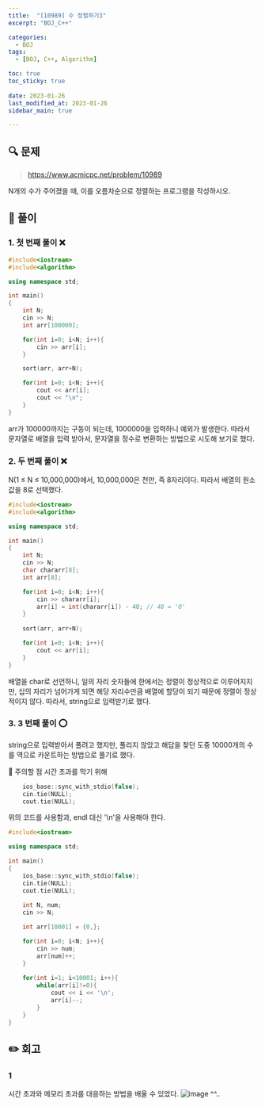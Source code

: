 ```yaml
---
title:  "[10989] 수 정렬하기3"
excerpt: "BOJ_C++"

categories:
  - BOJ
tags:
  - [BOJ, C++, Algorithm]

toc: true
toc_sticky: true
 
date: 2023-01-26
last_modified_at: 2023-01-26
sidebar_main: true

---
```

<!--
문제 🔍
풀이 🎯 ⭕ ❌
주의할 점 🚨
짚고갈 점 ✏️
기타 🔥🌝🪐🔔
-->
## 🔍 문제
> <https://www.acmicpc.net/problem/10989>
<div class="notice" markdown="1">
N개의 수가 주어졌을 때, 이를 오름차순으로 정렬하는 프로그램을 작성하시오.
</div>

## 🎯 풀이
### 1. 첫 번째 풀이 ❌
```cpp
#include<iostream>
#include<algorithm>

using namespace std;

int main()
{
    int N;
    cin >> N;
    int arr[100000];

    for(int i=0; i<N; i++){
        cin >> arr[i];
    }

    sort(arr, arr+N);

    for(int i=0; i<N; i++){
        cout << arr[i];
        cout << "\n";
    }
}
```
arr가 100000까지는 구동이 되는데, 1000000을 입력하니 예외가 발생한다.
따라서 문자열로 배열을 입력 받아서, 문자열을 정수로 변환하는 방법으로 시도해 보기로 했다.
### 2. 두 번째 풀이 ❌
N(1 ≤ N ≤ 10,000,000)에서, 10,000,000은 천만, 즉 8자리이다.
따라서 배열의 원소값을 8로 선택했다.
```cpp
#include<iostream>
#include<algorithm>

using namespace std;

int main()
{
    int N;
    cin >> N;
    char chararr[8];
    int arr[8];

    for(int i=0; i<N; i++){
        cin >> chararr[i];
        arr[i] = int(chararr[i]) - 48; // 48 = '0'
    }
    
    sort(arr, arr+N);

    for(int i=0; i<N; i++){
        cout << arr[i];
    }
}
```
배열을 char로 선언하니, 일의 자리 숫자들에 한에서는 정렬이 정상적으로 이루어지지만,
십의 자리가 넘어가게 되면 해당 자리수만큼 배열에 할당이 되기 때문에 정렬이 정상적이지 않다.
따라서, string으로 입력받기로 했다.

### 3. 3 번째 풀이 ⭕
string으로 입력받아서 풀려고 했지만, 풀리지 않았고 해답을 찾던 도중
10000개의 수를 역으로 카운트하는 방법으로 풀기로 했다.

🚨 주의할 점
시간 초과를 막기 위해
```cpp
    ios_base::sync_with_stdio(false);
    cin.tie(NULL);
    cout.tie(NULL);
```
위의 코드를 사용함과, endl 대신 '\n'을 사용해야 한다.

```cpp
#include<iostream>

using namespace std;

int main()
{
    ios_base::sync_with_stdio(false);
    cin.tie(NULL);
    cout.tie(NULL);
    
    int N, num;
    cin >> N;

    int arr[10001] = {0,};

    for(int i=0; i<N; i++){
        cin >> num;
        arr[num]++;
    }
    
    for(int i=1; i<10001; i++){
        while(arr[i]!=0){
            cout << i << '\n';
            arr[i]--;   
        }
    }
}
```
## ✏️ 회고
### 1
시간 초과와 메모리 초과를 대응하는 방법을 배울 수 있었다.
![image](https://user-images.githubusercontent.com/114065532/214791649-a173b83e-4c6d-49c8-baf1-d8b99c3c33fc.png)
^^..